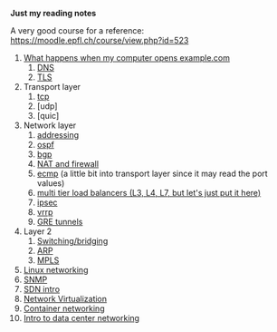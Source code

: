 **Just my reading notes**

A very good course for a reference: https://moodle.epfl.ch/course/view.php?id=523

1. [What happens when my computer opens example.com](opening_a_website.md)
   1. [DNS](dns.md)
   2. [TLS](tls.md)
2. Transport layer
   1. [tcp](tcp.md)
   2. [udp]
   3. [quic]
3. Network layer
   1. [addressing](net_layer.md)
   2. [ospf](ospf.md)
   3. [bgp](bgp.md)
   4. [NAT and firewall](nat_and_firewall.md)
   5. [ecmp](ecmp.md) (a little bit into transport layer since it may read the port values)
   6. [multi tier load balancers (L3, L4, L7, but let's just put it here)](multi_tier_load_balancer.md)
   7. [ipsec](ipsec.md)
   8. [vrrp](vrrp.md)
   9. [GRE tunnels](gre.md)
4. Layer 2
   1. [Switching/bridging](l2.md)
   2. [ARP](arp.md)
   3. [MPLS](mpls.md)
5. [Linux networking](linux_networking.md)
6. [SNMP](snmp.md)
7. [SDN intro](sdn.md)
8. [Network Virtualization](net_virt.md)
9. [Container networking](container_networking.md)
10. [Intro to data center networking](data_center_networking.md)
